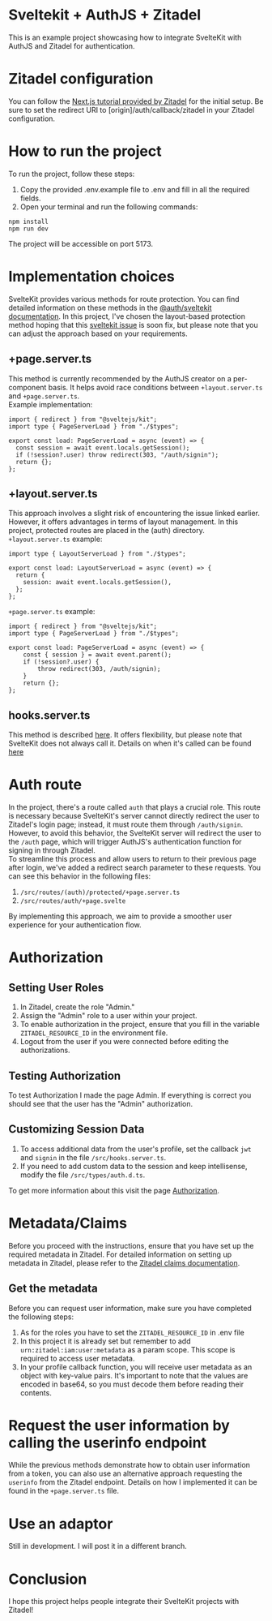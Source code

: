# Sveltekit + AuthJS + Zitadel
This is an example project showcasing how to integrate SvelteKit with AuthJS and Zitadel for authentication.
# Zitadel configuration
You can follow the [Next.js tutorial provided by Zitadel]((https://zitadel.com/docs/examples/login/nextjs)) for the initial setup. Be sure to set the redirect URI to [origin]/auth/callback/zitadel in your Zitadel configuration.
# How to run the project
To run the project, follow these steps:
1. Copy the provided .env.example file to .env and fill in all the required fields.
2. Open your terminal and run the following commands:
```
npm install
npm run dev
```
The project will be accessible on port 5173.

# Implementation choices
SvelteKit provides various methods for route protection. You can find detailed information on these methods in the [@auth/sveltekit documentation](https://authjs.dev/reference/sveltekit).
In this project, I've chosen the layout-based protection method hoping that this [sveltekit issue](https://github.com/sveltejs/kit/issues/6315) is soon fix, but please note that you can adjust the approach based on your requirements.
## +page.server.ts
This method is currently recommended by the AuthJS creator on a per-component basis. It helps avoid race conditions between `+layout.server.ts` and `+page.server.ts`.<br>
Example implementation:
```
import { redirect } from "@sveltejs/kit";
import type { PageServerLoad } from "./$types";

export const load: PageServerLoad = async (event) => {
  const session = await event.locals.getSession();
  if (!session?.user) throw redirect(303, "/auth/signin");
  return {};
};
```
## +layout.server.ts
This approach involves a slight risk of encountering the issue linked earlier. However, it offers advantages in terms of layout management. In this project, protected routes are placed in the (auth) directory.<br>
`+layout.server.ts` example:
```
import type { LayoutServerLoad } from "./$types";

export const load: LayoutServerLoad = async (event) => {
  return {
    session: await event.locals.getSession(),
  };
};
```
`+page.server.ts` example:
```
import { redirect } from "@sveltejs/kit";
import type { PageServerLoad } from "./$types";

export const load: PageServerLoad = async (event) => {
    const { session } = await event.parent();
    if (!session?.user) {
        throw redirect(303, /auth/signin);
    }
    return {};
};
```
## hooks.server.ts
This method is described [here](https://authjs.dev/reference/sveltekit#per-path). It offers flexibility, but please note that SvelteKit does not always call it. Details on when it's called can be found [here](https://kit.svelte.dev/docs/hooks#server-hooks-handle)

# Auth route
In the project, there's a route called `auth` that plays a crucial role. This route is necessary because SvelteKit's server cannot directly redirect the user to Zitadel's login page; instead, it must route them through `/auth/signin`.<br>
However, to avoid this behavior, the SvelteKit server will redirect the user to the `/auth` page, which will trigger AuthJS's authentication function for signing in through Zitadel.<br>
To streamline this process and allow users to return to their previous page after login, we've added a redirect search parameter to these requests. You can see this behavior in the following files:
1. `/src/routes/(auth)/protected/+page.server.ts`  
2. `/src/routes/auth/+page.svelte`

By implementing this approach, we aim to provide a smoother user experience for your authentication flow.

# Authorization

## Setting User Roles
1. In Zitadel, create the role "Admin."
2. Assign the "Admin" role to a user within your project.
3. To enable authorization in the project, ensure that you fill in the variable `ZITADEL_RESOURCE_ID` in the environment file.
4. Logout from the user if you were connected before editing the authorizations.

## Testing Authorization
To test Authorization I made the page Admin. If everything is correct you should see that the user has the "Admin" authorization.

## Customizing Session Data
1. To access additional data from the user's profile, set the callback `jwt` and `signin` in the file `/src/hooks.server.ts`.
2. If you need to add custom data to the session and keep intellisense, modify the file `/src/types/auth.d.ts`.

To get more information about this visit the page [Authorization](https://github.com/nextauthjs/next-auth/discussions/6914).

# Metadata/Claims

Before you proceed with the instructions, ensure that you have set up the required metadata in Zitadel. For detailed information on setting up metadata in Zitadel, please refer to the [Zitadel claims documentation](https://zitadel.com/docs/guides/manage/customize/user-metadata).<br>

## Get the metadata
Before you can request user information, make sure you have completed the following steps:
1. As for the roles you have to set the `ZITADEL_RESOURCE_ID` in .env file
2. In this project it is already set but remember to add  `urn:zitadel:iam:user:metadata` as a param scope. This scope is required to access user metadata.
3. In your profile callback function, you will receive user metadata as an object with key-value pairs. It's important to note that the values are encoded in base64, so you must decode them before reading their contents.

# Request the user information by calling the userinfo endpoint

While the previous methods demonstrate how to obtain user information from a token, you can also use an alternative approach requesting the `userinfo` from the Zitadel endpoint. Details on how I implemented it can be found in the `+page.server.ts` file.

# Use an adaptor
Still in development. I will post it in a different branch.

# Conclusion

I hope this project helps people integrate their SvelteKit projects with Zitadel!


